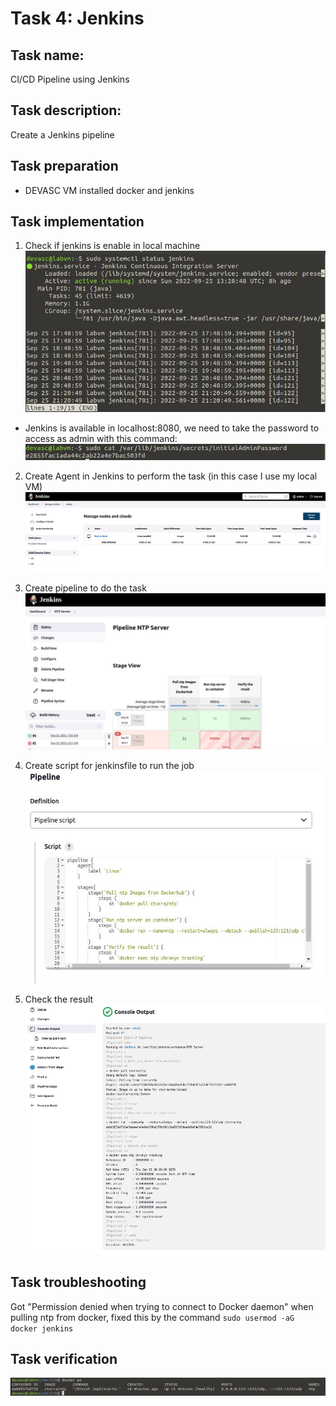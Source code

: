 # Task 4: Jenkins

## Task name: 
CI/CD Pipeline using Jenkins

## Task description: 
Create a Jenkins pipeline

## Task preparation
- DEVASC VM installed docker and jenkins

## Task implementation
1. Check if jenkins is enable in local machine      
![jenkins run](task4.1screenshot.JPG)    
- Jenkins is available in localhost:8080, we need to take the password to access as admin with this command:     
![Access to jenkins](task4.2screenshot.JPG)

2. Create Agent in Jenkins to perform the task (in this case I use my local VM)    
![Agent](task4.3screenshot.JPG)

3. Create pipeline to do the task     
![pipeline](task4.4screenshot.JPG)   

4. Create script for jenkinsfile to run the job    
![script](task4scriptsceenshot.JPG) 

5. Check the result     
![Result](task4.5screenshot.JPG)         
 
## Task troubleshooting
Got "Permission denied when trying to connect to Docker daemon" when pulling ntp from docker, fixed this by the command `sudo usermod -aG docker jenkins`

## Task verification
![Confirm task4](task4.6screenshot.JPG)

